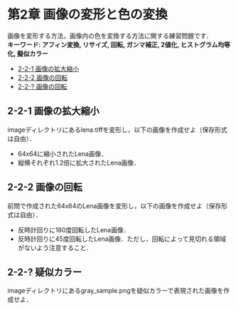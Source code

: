 # 第2章 画像の変形と色の変換

画像を変形する方法，画像内の色を変換する方法に関する練習問題です．   
__キーワード: アフィン変換, リサイズ, 回転, ガンマ補正, 2値化, ヒストグラム均等化, 擬似カラー__

- [2-2-1 画像の拡大縮小](#resize)
- [2-2-2 画像の回転](#rotation)
- [2-2-? 画像の回転](#pseudo)

## <a name ="resize">2-2-1 画像の拡大縮小
imageディレクトリにあるlena.tiffを変形し，以下の画像を作成せよ（保存形式は自由）．  
- 64x64に縮小されたLena画像．
- 縦横それぞれ1.2倍に拡大されたLena画像．

## <a name ="rotation">2-2-2 画像の回転
前問で作成された64x64のLena画像を変形し，以下の画像を作成せよ（保存形式は自由）．  
- 反時計回りに180度回転したLena画像．
- 反時計回りに45度回転したLena画像．ただし，回転によって見切れる領域がないよう注意すること．

## <a name ="pseudo">2-2-? 疑似カラー
imageディレクトリにあるgray_sample.pngを疑似カラーで表現された画像を作成せよ．

